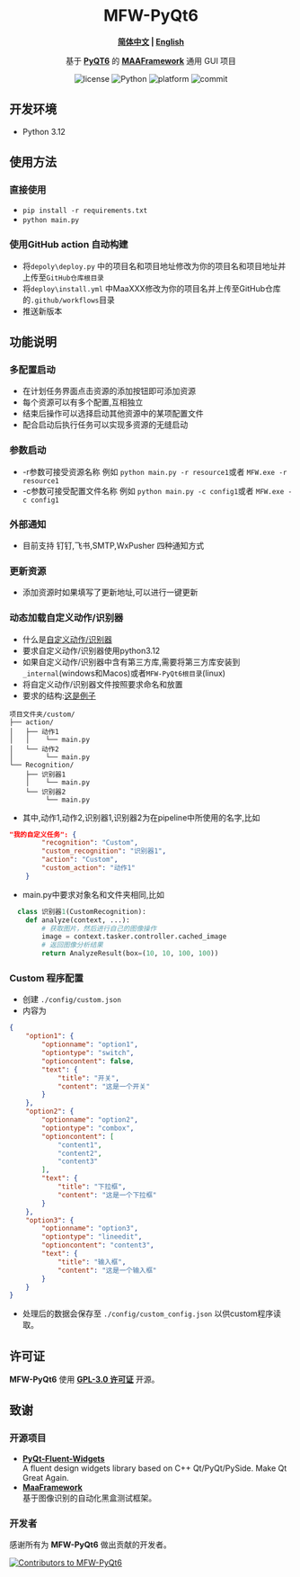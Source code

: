 <!-- markdownlint-disable MD033 MD041 -->

<div align="center">

# MFW-PyQt6

**[简体中文](./README.md) | [English](./README-en.md)**

基于 **[PyQT6](https://doc.qt.io/qtforpython-6)** 的 **[MAAFramework](https://github.com/MaaXYZ/MaaFramework)** 通用 GUI 项目
</div>

<p align="center">
  <img alt="license" src="https://img.shields.io/github/license/overflow65537/MFW-PyQt6">
  <img alt="Python" src="https://img.shields.io/badge/Python-3776AB?logo=python&logoColor=white">
  <img alt="platform" src="https://img.shields.io/badge/platform-Windows%20%7C%20Linux%20%7C%20macOS-blueviolet">
  <img alt="commit" src="https://img.shields.io/github/commit-activity/m/overflow65537/MFW-PyQt6">
</p>

## 开发环境

- Python 3.12

## 使用方法

### 直接使用

- `pip install -r requirements.txt`
- `python main.py`

### 使用GitHub action 自动构建

- 将`depoly\deploy.py` 中的项目名和项目地址修改为你的项目名和项目地址并上传至`GitHub仓库根目录`
- 将`deploy\install.yml` 中MaaXXX修改为你的项目名并上传至GitHub仓库的`.github/workflows`目录
- 推送新版本

## 功能说明

### 多配置启动

- 在计划任务界面点击资源的添加按钮即可添加资源
- 每个资源可以有多个配置,互相独立
- 结束后操作可以选择启动其他资源中的某项配置文件
- 配合启动后执行任务可以实现多资源的无缝启动

### 参数启动

- -r参数可接受资源名称 例如 `python main.py -r resource1`或者 `MFW.exe -r resource1`
- -c参数可接受配置文件名称 例如 `python main.py -c config1`或者 `MFW.exe -c config1`

### 外部通知

- 目前支持 钉钉,飞书,SMTP,WxPusher 四种通知方式

### 更新资源

- 添加资源时如果填写了更新地址,可以进行一键更新

### 动态加载自定义动作/识别器

- 什么是[自定义动作/识别器](https://github.com/MaaXYZ/MaaFramework/blob/main/docs/zh_cn/1.1-%E5%BF%AB%E9%80%9F%E5%BC%80%E5%A7%8B.md#%E4%BD%BF%E7%94%A8-json-%E4%BD%8E%E4%BB%A3%E7%A0%81%E7%BC%96%E7%A8%8B%E4%BD%86%E5%AF%B9%E5%A4%8D%E6%9D%82%E4%BB%BB%E5%8A%A1%E4%BD%BF%E7%94%A8%E8%87%AA%E5%AE%9A%E4%B9%89%E9%80%BB%E8%BE%91)
- 要求自定义动作/识别器使用python3.12
- 如果自定义动作/识别器中含有第三方库,需要将第三方库安装到`_internal`(windows和Macos)或者`MFW-PyQt6根目录`(linux)
- 将自定义动作/识别器文件按照要求命名和放置
- 要求的结构:[这是例子](https://github.com/overflow65537/MAA_Punish/tree/main/assets)

```File Tree
项目文件夹/custom/
├── action/
│   ├── 动作1
│   │    └── main.py
│   └── 动作2
│        └── main.py
└── Recognition/
    ├── 识别器1
    │    └── main.py
    └── 识别器2
         └── main.py
```

- 其中,动作1,动作2,识别器1,识别器2为在pipeline中所使用的名字,比如

```json
"我的自定义任务": {
        "recognition": "Custom",
        "custom_recognition": "识别器1",
        "action": "Custom",
        "custom_action": "动作1"
    }
```

- main.py中要求对象名和文件夹相同,比如

```python
  class 识别器1(CustomRecognition):
    def analyze(context, ...):
        # 获取图片，然后进行自己的图像操作
        image = context.tasker.controller.cached_image
        # 返回图像分析结果
        return AnalyzeResult(box=(10, 10, 100, 100))

 ```

### Custom 程序配置

- 创建 `./config/custom.json`
- 内容为

```json
{
    "option1": {
        "optionname": "option1",
        "optiontype": "switch",
        "optioncontent": false,
        "text": {
            "title": "开关",
            "content": "这是一个开关"
        }
    },
    "option2": {
        "optionname": "option2",
        "optiontype": "combox",
        "optioncontent": [
            "content1",
            "content2",
            "content3"
        ],
        "text": {
            "title": "下拉框",
            "content": "这是一个下拉框"
        }
    },
    "option3": {
        "optionname": "option3",
        "optiontype": "lineedit",
        "optioncontent": "content3",
        "text": {
            "title": "输入框",
            "content": "这是一个输入框"
        }
    }
}
```

- 处理后的数据会保存至 `./config/custom_config.json` 以供custom程序读取。

## 许可证

**MFW-PyQt6** 使用 **[GPL-3.0 许可证](./LICENSE)** 开源。

## 致谢

### 开源项目

- **[PyQt-Fluent-Widgets](https://github.com/zhiyiYo/PyQt-Fluent-Widgets)**\
    A fluent design widgets library based on C++ Qt/PyQt/PySide. Make Qt Great Again.
- **[MaaFramework](https://github.com/MaaAssistantArknights/MaaFramework)**\
    基于图像识别的自动化黑盒测试框架。

### 开发者

感谢所有为 **MFW-PyQt6** 做出贡献的开发者。

<a href="https://github.com/overflow65537/PYQT-MAA/graphs/contributors">
  <img src="https://contrib.rocks/image?repo=overflow65537/PYQT-MAA&max=1000" alt="Contributors to MFW-PyQt6"/>
</a>
